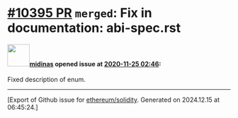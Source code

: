 # [\#10395 PR](https://github.com/ethereum/solidity/pull/10395) `merged`: Fix in documentation: abi-spec.rst

#### <img src="https://avatars.githubusercontent.com/u/6209503?v=4" width="50">[midinas](https://github.com/midinas) opened issue at [2020-11-25 02:46](https://github.com/ethereum/solidity/pull/10395):

Fixed description of enum.




-------------------------------------------------------------------------------



[Export of Github issue for [ethereum/solidity](https://github.com/ethereum/solidity). Generated on 2024.12.15 at 06:45:24.]
